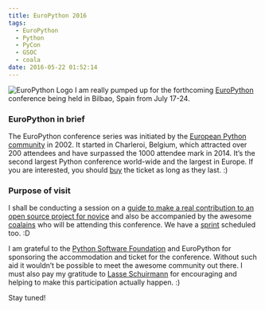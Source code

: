```yaml
---
title: EuroPython 2016
tags:
  - EuroPython
  - Python
  - PyCon
  - GSOC
  - coala
date: 2016-05-22 01:52:14
---
```


![EuroPython Logo](http://res.cloudinary.com/tusharrishav/image/upload/v1463859229/europython_drwanh.png)
I am really pumped up for the forthcoming [EuroPython](https://ep2016.europython.eu/en/) conference being held in Bilbao, Spain from July 17-24.

### [](#EuroPython-in-brief "EuroPython in brief")EuroPython in brief

The EuroPython conference series was initiated by the [European Python community](http://www.europython-society.org/) in 2002\. It started in Charleroi, Belgium, which attracted over 200 attendees and have surpassed the 1000 attendee mark in 2014\. It’s the second largest Python conference world-wide and the largest in Europe. If you are interested, you should [buy](https://ep2016.europython.eu/en/registration/) the ticket as long as they last. :)

### [](#Purpose-of-visit "Purpose of visit")Purpose of visit

I shall be conducting a session on a [guide to make a real contribution to an open source project for novice](https://ep2016.europython.eu/conference/talks/guid-to-make-a-real-contribution-to-an-open-source-project-for-novice) and also be accompanied by the awesome [coalains](https://github.com/coala-analyzer/) who will be attending this conference. We have a [sprint](https://wiki.python.org/moin/EuroPython2016/coalaSprint) scheduled too. :D

I am grateful to the [Python Software Foundation](https://www.python.org/psf/) and EuroPython for sponsoring the accommodation and ticket for the conference. Without such aid it wouldn’t be possible to meet the awesome community out there. I must also pay my gratitude to [Lasse Schuirmann](https://github.com/sils1297) for encouraging and helping to make this participation actually happen. :)

Stay tuned!
